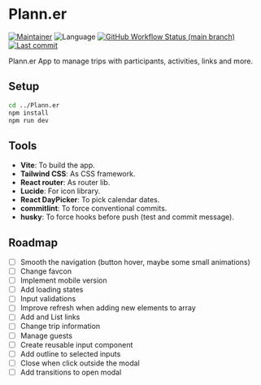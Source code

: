 # Plann.er

[![Maintainer](https://img.shields.io/badge/maintainer-%40heldercostaa-blue?logo=superuser&logoColor=white)](https://github.com/heldercostaa)
![Language](https://img.shields.io/badge/language-typescript-yellow?logo=ts-node&logoColor=white)
[![GitHub Workflow Status (main branch)](https://img.shields.io/github/actions/workflow/status/heldercostaa/Plann.er/main.yml?branch=main&logo=dependabot&logoColor=white)](https://github.com/heldercostaa/Plann.er)
[![Last commit](https://img.shields.io/github/last-commit/heldercostaa/Plann.er.svg?logo=github&logoColor=white)](https://github.com/heldercostaa/Plann.er/commits/main)

Plann.er App to manage trips with participants, activities, links and more.

## Setup

```bash
cd ../Plann.er
npm install
npm run dev
```

## Tools

- **Vite**: To build the app.
- **Tailwind CSS**: As CSS framework.
- **React router**: As router lib.
- **Lucide**: For icon library.
- **React DayPicker**: To pick calendar dates.
- **commitlint**: To force conventional commits.
- **husky**: To force hooks before push (test and commit message).

## Roadmap

- [ ] Smooth the navigation (button hover, maybe some small animations)
- [ ] Change favcon
- [ ] Implement mobile version
- [ ] Add loading states
- [ ] Input validations
- [ ] Improve refresh when adding new elements to array
- [ ] Add and List links
- [ ] Change trip information
- [ ] Manage guests
- [ ] Create reusable input component
- [ ] Add outline to selected inputs
- [ ] Close when click outside the modal
- [ ] Add transitions to open modal
